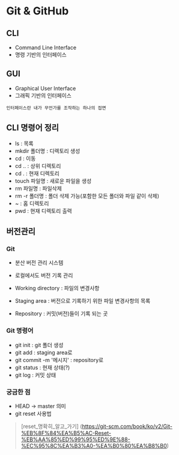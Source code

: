 # Git & GitHub

## CLI
 - Command Line Interface
 - 명령 기반의 인터페이스

## GUI
  - Graphical User Interface
  - 그래픽 기반의 인터페이스

  `인터페이스란 내가 무언가를 조작하는 하나의 접면`

## CLI 명령어 정리
  - ls : 목록
  - mkdir 폴더명 : 디렉토리 생성
  - cd : 이동
  - cd .. : 상위 디렉토리
  - cd . : 현재 디렉토리
  - touch 파일명 : 새로운 파일을 생성
  - rm 파일명 : 파일삭제
  - rm -r 폴더명 : 폴더 삭제 가능(포함한 모든 폴더와 파일 같이 삭제)
  - ~ : 홈 디렉토리
  - pwd : 현재 디렉토리 출력

## 버전관리
### Git
  - 분산 버전 관리 시스템
  - 로컬에서도 버전 기록 관리

  - Working directory : 파일의 변경사항
  - Staging area : 버전으로 기록하기 위한 파일 변경사항의 목록
  - Repository : 커밋(버전)들이 기록 되는 곳
  
  ### Git 명령어
  - git init : git 폴더 생성
  - git add : staging area로
  - git commit -m '메시지' : repository로
  - git status : 현재 상태(?)
  - git log : 커밋 상태


  ### 궁금한 점
  - HEAD -> master 의미
  - git reset 사용법
  > [reset_명확히_알고_가기] (https://git-scm.com/book/ko/v2/Git-%EB%8F%84%EA%B5%AC-Reset-%EB%AA%85%ED%99%95%ED%9E%88-%EC%95%8C%EA%B3%A0-%EA%B0%80%EA%B8%B0)